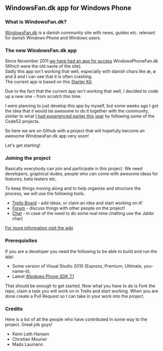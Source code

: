 ## WindowsFan.dk app for Windows Phone

### What is WindowsFan.dk?
[WindowsFan.dk](http://www.windowsfan.dk/) is a danish community site with news, guides etc. relevant for danish Windows Phone and Windows users.


### The new WindowsFan.dk app
Since November 2011 [we have had an app for access](http://www.windowsphone.com/da-dk/apps/e0b8225e-3a1c-4831-a2d6-8ef11bea9b76) WindowsPhoneFan.dk (Which were the old name of the site).   
Sadly this app isn't working that well, especially with danish chars like æ, ø and å and I can see that it is often crashing.   
The current app is based on this [Starter Kit](https://github.com/ChrisKoenig/Windows-Phone-Starter-Kit-for-WordPress).

Due to the fact that the current app isn't working that well, I decided to code up a new one - from scratch this time.   

I were planning to just develop this app by myself, but some weeks ago I got the idea that it would be awesome to do it together with the community, similar to what [I had experienced earlier this year](http://www.laumania.net/post/2012/04/07/Code52-social-coding-and-DVCS.aspx) by following some of the Code52 projects.

So here we are on Github with a project that will hopefully become an awesome WindowsFan.dk app very soon!

Let's get starting!

### Joining the project
Basically everybody can join and participate in this project. We need developers, graphical dudes, people who can come with awesome ideas for features, beta testers etc.  

To keep things moving along and to help organize and structure the process, we will use the following tools.

* [Trello Board](https://trello.com/board/windowsfan-dk-app/5008483f1b92f0641b4380ec) - add ideas, or claim an idea and start working on it!
* [Forum](http://www.windowsfan.dk/forum/viewforum.php?f=17) - discuss things with other people on the project!
* [Chat](http://jabbr.net/#/rooms/wpfandk) - in case of the need to do some real-time chatting use the Jabbr char)

[For more information visit the wiki](https://github.com/Laumania/WindowsFan.dk-app/wiki)

### Prerequisites
If you are a developer you need the following to be able to build and run the app:

* Some version of Visual Studio 2010 (Express, Premium, Ultimate, you-name-it).
* Latest [Windows Phone SDK 7.1](http://create.msdn.com/en-us/resources/downloads)

That should be enough to get started. Now what you have to do is Fork the repo, claim a task you will work on in Trello and start working. When you are done create a Pull Request so I can take in your work into the project.


### Credits
Here is a list of all the people who have contributed in some way to the project. Great job guys!
* Kenn Leth Hansen
* Christian Mourier
* Mads Laumann